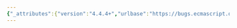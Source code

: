 ```yaml
---
{"_attributes":{"version":"4.4.4+","urlbase":"https://bugs.ecmascript.org/","maintainer":"dherman@mozilla.com"},"bug":{"bug_id":763,"creation_ts":"2012-10-09 14:01:00 -0700","short_desc":"Message formatting","delta_ts":"2012-12-17 16:43:18 -0800","product":"Internationalization - ECMA-402","component":"Specification","version":"Edition 2.0 proposals","rep_platform":"All","op_sys":"All","bug_status":"CONFIRMED","priority":"High","bug_severity":"enhancement","everconfirmed":true,"reporter":{"uid":"cira","name":"Nebojša Ćirić"},"assigned_to":{"uid":"cira","name":"Nebojša Ćirić"},"long_desc":[{"commentid":1898,"comment_count":0,"who":{"uid":"cira","name":"Nebojša Ćirić"},"bug_when":"2012-10-09 14:01:33 -0700","thetext":"Write a strawman for message formatting - plural and gender support, date, number formatting within a message.\n\nOur proposal should offer support for plural and gender formatting that is compatible with Template Strings.\n\nAn example functionality:\n\nAnne invited you and 5 other people to her party.\n\n\"5 people\", and \"her\" are language dependent."},{"commentid":2405,"comment_count":1,"who":{"uid":"cira","name":"Nebojša Ćirić"},"bug_when":"2012-11-02 14:20:35 -0700","thetext":"Looking at comments from Nicholas (http://www.nczonline.net/blog/2012/08/01/a-critical-review-of-ecmascript-6-quasi-literals/) string templates are hard to use for string reuse (early binding of parameters) and localization (again early binding).\n\nWe could define a new tag - plural - to deal with plural messages, but I don't see a nice way in string template mechanism to specify parameters:\n\n1. Locale (it could be global)\n2. Plural number\n\nAll parameters in the tagged string get pre-evaled and passed in as a string to a function. So we could say that fist two placeholders are locale and plural num, but that seems hacky to me:\n\nplural '${locale}${plural_count}The actual plural string with rules...'.\n\nfunction plural() {\n  var locale = arguments[0];\n  var pluralCount = arguments[1];\n  // the rest of the logic for formatting.\n}\n\nThe same applies to gender formatting."},{"commentid":3017,"comment_count":2,"who":{"uid":"ecmascriptbugs","name":"Norbert"},"bug_when":"2012-12-17 15:56:31 -0800","thetext":"TC 39 suggested looping in Alex Sexton, who has been working on message formatting and may have input."},{"commentid":3021,"comment_count":3,"who":{"uid":"ecmascriptbugs","name":"Norbert"},"bug_when":"2012-12-17 16:43:18 -0800","thetext":"At the 2012-12-14 internationalization meeting, Nebojša was asked to write a\nstrawman."}]}}
---
```

